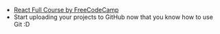 - [React Full Course by FreeCodeCamp](https://www.youtube.com/watch?v=DLX62G4lc44)
- Start uploading your projects to GitHub now that you know how to use Git :D
